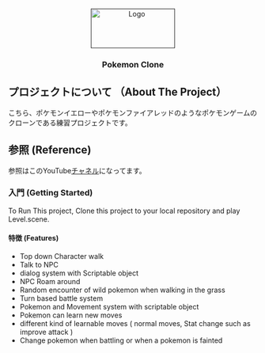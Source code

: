 <!-- PROJECT LOGO -->
<br />
<div align="center">
  <a href="">
    <img src="https://seeklogo.com/images/P/Pokemon-logo-497D61B223-seeklogo.com.png" alt="Logo" width="170" height="80">
  </a>

  <h3 align="center">Pokemon Clone</h3>

<!--   <p align="center">
    <a href="https://github.com/othneildrew/Best-README-Template">View Demo</a>
  </p> -->
</div>

<!-- ABOUT THE PROJECT -->
## プロジェクトについて （About The Project）
こちら、ポケモンイエローやポケモンファイアレッドのようなポケモンゲームのクローンである練習プロジェクトです。

<!-- ABOUT THE PROJECT -->
## 参照 (Reference)
参照はこのYouTube[チャネル](https://www.youtube.com/watch?v=cnvGFyz42lw&list=PLEkX-p0oUs8z38KTG2ZkCykWJEuLLYzpB&index=8)になってます。

### 入門 (Getting Started)

To Run This project, Clone this project to your local repository 
and play Level.scene.

#### 特徴 (Features)

 * Top down Character walk
 * Talk to NPC
 * dialog system with Scriptable object
 * NPC Roam around
 * Random encounter of wild pokemon when walking in the grass
 * Turn based battle system 
 * Pokemon and Movement system with scriptable object
 * Pokemon can learn new moves
 * different kind of learnable moves ( normal moves, Stat change such as improve attack )
 * Change pokemon when battling or when a pokemon is fainted
